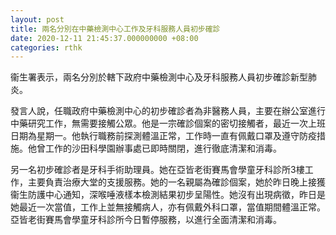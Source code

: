 ```yaml
---
layout: post
title: 兩名分別在中藥檢測中心工作及牙科服務人員初步確診
date: 2020-12-11 21:45:37.000000000 +08:00
categories: rthk
---
```


衞生署表示，兩名分別於轄下政府中藥檢測中心及牙科服務人員初步確診新型肺炎。
 
發言人說，任職政府中藥檢測中心的初步確診者為非醫務人員，主要在辦公室進行中藥研究工作，無需要接觸公眾。他是一宗確診個案的密切接觸者，最近一次上班日期為星期一。他執行職務前探測體溫正常，工作時一直有佩戴口罩及遵守防疫措施。他曾工作的沙田科學園辦事處已即時關閉，進行徹底清潔和消毒。
 
另一名初步確診者是牙科手術助理員。她在亞皆老街賽馬會學童牙科診所3樓工作，主要負責治療大堂的支援服務。她的一名親屬為確診個案，她於昨日晚上接獲衞生防護中心通知，深喉唾液樣本檢測結果初步呈陽性。她沒有出現病徵，昨日是她最近一次當值，工作上並無接觸病人，亦有佩戴外科口罩，當值期間體溫正常。亞皆老街賽馬會學童牙科診所今日暫停服務，以進行全面清潔和消毒。
